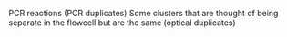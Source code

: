 PCR reactions (PCR duplicates)
Some clusters that are thought of being separate in the flowcell but are the same (optical duplicates)
